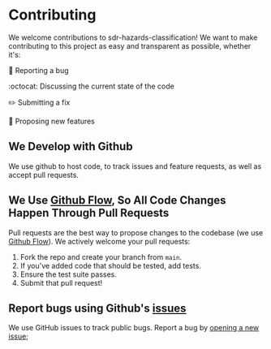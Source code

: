 # Contributing
We welcome contributions to sdr-hazards-classification! We want to make contributing to this project as easy and transparent as possible, whether it's:

🐛 Reporting a bug

:octocat: Discussing the current state of the code

:pencil2: Submitting a fix

:bookmark: Proposing new features

## We Develop with Github
We use github to host code, to track issues and feature requests, as well as accept pull requests.

## We Use [Github Flow](https://docs.github.com/en/get-started/quickstart/github-flow), So All Code Changes Happen Through Pull Requests
Pull requests are the best way to propose changes to the codebase (we use [Github Flow](https://docs.github.com/en/get-started/quickstart/github-flow)). We actively welcome your pull requests:

1. Fork the repo and create your branch from `main`.
2. If you've added code that should be tested, add tests.
3. Ensure the test suite passes.
4. Submit that pull request!

## Report bugs using Github's [issues](https://github.com/boeing/sdr-hazards-classification/issues)
We use GitHub issues to track public bugs. Report a bug by [opening a new issue](https://github.com/Boeing/sdr-hazards-classification/issues/new);
